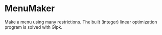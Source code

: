 # MenuMaker
Make a menu using many restrictions. The built (integer) linear optimization program is solved with Glpk.
